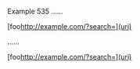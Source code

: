 Example 535
......

[foo<http://example.com/?search=](uri)>

......

<p>[foo<a href="http://example.com/?search=%5D(uri)">http://example.com/?search=](uri)</a></p>
